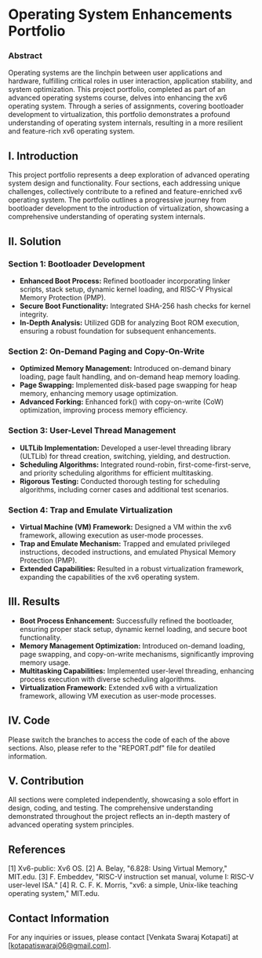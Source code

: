 # Operating System Enhancements Portfolio

### Abstract
Operating systems are the linchpin between user applications and hardware, fulfilling critical roles in user interaction, application stability, and system optimization. This project portfolio, completed as part of an advanced operating systems course, delves into enhancing the xv6 operating system. Through a series of assignments, covering bootloader development to virtualization, this portfolio demonstrates a profound understanding of operating system internals, resulting in a more resilient and feature-rich xv6 operating system.

## I. Introduction
This project portfolio represents a deep exploration of advanced operating system design and functionality. Four sections, each addressing unique challenges, collectively contribute to a refined and feature-enriched xv6 operating system. The portfolio outlines a progressive journey from bootloader development to the introduction of virtualization, showcasing a comprehensive understanding of operating system internals.

## II. Solution
### Section 1: Bootloader Development
- **Enhanced Boot Process:** Refined bootloader incorporating linker scripts, stack setup, dynamic kernel loading, and RISC-V Physical Memory Protection (PMP).
- **Secure Boot Functionality:** Integrated SHA-256 hash checks for kernel integrity.
- **In-Depth Analysis:** Utilized GDB for analyzing Boot ROM execution, ensuring a robust foundation for subsequent enhancements.

### Section 2: On-Demand Paging and Copy-On-Write
- **Optimized Memory Management:** Introduced on-demand binary loading, page fault handling, and on-demand heap memory loading.
- **Page Swapping:** Implemented disk-based page swapping for heap memory, enhancing memory usage optimization.
- **Advanced Forking:** Enhanced fork() with copy-on-write (CoW) optimization, improving process memory efficiency.

### Section 3: User-Level Thread Management
- **ULTLib Implementation:** Developed a user-level threading library (ULTLib) for thread creation, switching, yielding, and destruction.
- **Scheduling Algorithms:** Integrated round-robin, first-come-first-serve, and priority scheduling algorithms for efficient multitasking.
- **Rigorous Testing:** Conducted thorough testing for scheduling algorithms, including corner cases and additional test scenarios.

### Section 4: Trap and Emulate Virtualization
- **Virtual Machine (VM) Framework:** Designed a VM within the xv6 framework, allowing execution as user-mode processes.
- **Trap and Emulate Mechanism:** Trapped and emulated privileged instructions, decoded instructions, and emulated Physical Memory Protection (PMP).
- **Extended Capabilities:** Resulted in a robust virtualization framework, expanding the capabilities of the xv6 operating system.

## III. Results
- **Boot Process Enhancement:** Successfully refined the bootloader, ensuring proper stack setup, dynamic kernel loading, and secure boot functionality.
- **Memory Management Optimization:** Introduced on-demand loading, page swapping, and copy-on-write mechanisms, significantly improving memory usage.
- **Multitasking Capabilities:** Implemented user-level threading, enhancing process execution with diverse scheduling algorithms.
- **Virtualization Framework:** Extended xv6 with a virtualization framework, allowing VM execution as user-mode processes.

## IV. Code
Please switch the branches to access the code of each of the above sections. Also, please refer to the "REPORT.pdf" file for deatiled information.

## V. Contribution
All sections were completed independently, showcasing a solo effort in design, coding, and testing. The comprehensive understanding demonstrated throughout the project reflects an in-depth mastery of advanced operating system principles.

## References
[1] Xv6-public: Xv6 OS.
[2] A. Belay, "6.828: Using Virtual Memory," MIT.edu.
[3] F. Embeddev, "RISC-V instruction set manual, volume I: RISC-V user-level ISA."
[4] R. C. F. K. Morris, "xv6: a simple, Unix-like teaching operating system," MIT.edu.

## Contact Information
For any inquiries or issues, please contact [Venkata Swaraj Kotapati] at [kotapatiswaraj06@gmail.com].
